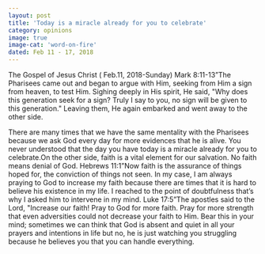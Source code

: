 ```yaml
---
layout: post
title: 'Today is a miracle already for you to celebrate'
category: opinions
image: true
image-cat: 'word-on-fire'
dated: Feb 11 - 17, 2018
---
```


 The Gospel of Jesus Christ ( Feb.11, 2018-Sunday) Mark 8:11-13”The Pharisees came out and began to argue with Him, seeking from Him a sign from heaven, to test Him. Sighing deeply in His spirit, He said, "Why does this generation seek for a sign? Truly I say to you, no sign will be given to this generation." Leaving them, He again embarked and went away to the other side.
 
 There are many times that we have the same mentality with the Pharisees because we ask God every day for more evidences that he is alive. You never understood that the day you have today is a miracle already for you to celebrate.On the other side, faith is a vital element for our salvation. No faith means denial of God. Hebrews 11:1”Now faith is the assurance of things hoped for, the conviction of things not seen. In my case, I am always praying to God to increase my faith because there are times that it is hard to believe his existence in my life. I reached to the point of doubtfulness that’s why I asked him to intervene in my mind. Luke 17:5”The apostles said to the Lord, "Increase our faith! Pray to God for more faith. Pray for more strength that even adversities could not decrease your faith to Him. Bear this in your mind; sometimes we can think that God is absent and quiet in all your prayers and intentions in life but no, he is just watching you struggling because he believes you that you can handle everything.
 

